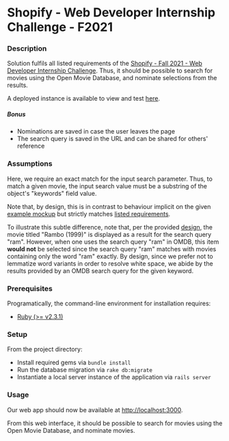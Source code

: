 # Shopify - Web Developer Internship Challenge - F2021

### Description

Solution fulfils all listed requirements of the [Shopify - Fall 2021 - Web Developer Internship Challenge](https://docs.google.com/document/d/1SdR9rQpocsH5rPTOcxr9noqHRld5NJlylKO9Hf94U8U/edit#). Thus, it should be possible to search for movies using the Open Movie Database, and nominate selections from the results.

A deployed instance is available to view and test [here](https://evening-scrubland-58968.herokuapp.com/).

##### Bonus

  * Nominations are saved in case the user leaves the page
  * The search query is saved in the URL and can be shared for others' reference

### Assumptions

Here, we require an exact match for the input search parameter. Thus, to match a given movie, the input search value must be a substring of the object's "keywords" field value. 

Note that, by design, this is in contrast to behaviour implicit on the given [example mockup](https://docs.google.com/document/d/1SdR9rQpocsH5rPTOcxr9noqHRld5NJlylKO9Hf94U8U/edit#heading=h.c7xqfkhsqnd4) but strictly matches [listed requirements](https://docs.google.com/document/d/1SdR9rQpocsH5rPTOcxr9noqHRld5NJlylKO9Hf94U8U/edit#). 

To illustrate this subtle difference, note that, per the provided [design](https://docs.google.com/document/d/1SdR9rQpocsH5rPTOcxr9noqHRld5NJlylKO9Hf94U8U/edit#heading=h.c7xqfkhsqnd4), the movie titled "Rambo (1999)" is displayed as a result for the search query "ram". However, when one uses the search query "ram" in OMDB, this item **would not** be selected since the search query "ram" matches with movies containing only the word "ram" exactly. By design, since we prefer not to lemmatize word variants in order to resolve white space, we abide by the results provided by an OMDB search query for the given keyword.

### Prerequisites

Programatically, the command-line environment for installation requires:

  * [Ruby (>= v2.3.1)](https://www.ruby-lang.org/en/documentation/installation/)

### Setup

From the project directory:

* Install required gems via `bundle install`
* Run the database migration via `rake db:migrate`
* Instantiate a local server instance of the application via `rails server`

### Usage

Our web app should now be available at [http://localhost:3000](http://localhost:3000).

From this web interface, it should be possible to search for movies using the Open Movie Database, and nominate movies.